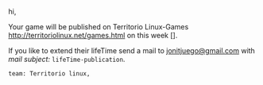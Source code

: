 hi,

Your game [](URL) will be published on 
Territorio Linux-Games http://territoriolinux.net/games.html
on this week [].

If you like to extend their lifeTime send a mail to
jonitjuego@gmail.com with _mail subject:_ `lifeTime-publication`.


	
	
	team: Territorio linux,
